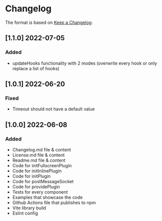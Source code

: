 # Changelog
The format is based on [Keep a Changelog](https://keepachangelog.com/en/1.0.0/).

## [1.1.0] 2022-07-05

### Added
- updateHooks functionality with 2 modes (overwrite every hook or only replace a list of hooks)

## [1.0.1] 2022-06-20

### Fixed
- Timeout should not have a default value

## [1.0.0] 2022-06-08

### Added
- Changelog.md file & content
- License.md file & content
- Readme.md file & content
- Code for initFullscreenPlugin
- Code for initInlinePlugin
- Code for initPlugin
- Code for postMessageSocket
- Code for providePlugin
- Tests for every component
- Examples that showcase the code
- Github Actions file that publishes to npm
- Vite library build
- Eslint config
